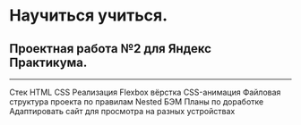 Научиться учиться.
=====================
Проектная работа №2 для Яндекс Практикума.
-----------------------------------
***
Стек
HTML
CSS
Реализация
Flexbox вёрстка
CSS-анимация
Файловая структура проекта по правилам Nested БЭМ
Планы по доработке
Адаптировать сайт для просмотра на разных устройствах